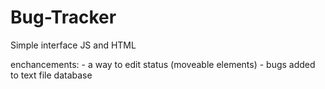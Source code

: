 # Bug-Tracker
Simple interface
JS and HTML

enchancements:
	- a way to edit status (moveable elements)
	- bugs added to text file database

